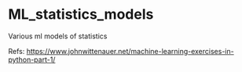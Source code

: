 # ML_statistics_models
Various ml models of statistics

Refs: 
https://www.johnwittenauer.net/machine-learning-exercises-in-python-part-1/
